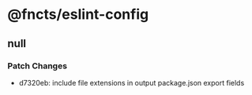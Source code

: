 # @fncts/eslint-config

## null

### Patch Changes

- d7320eb: include file extensions in output package.json export fields

